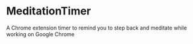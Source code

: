# MeditationTimer
A Chrome extension timer to remind you to step back and meditate while working on Google Chrome

